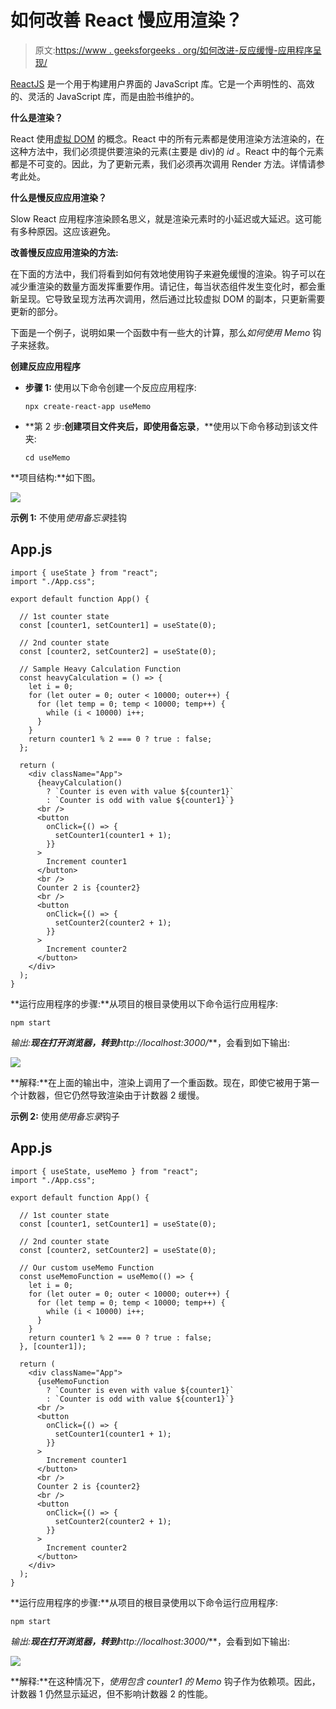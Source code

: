 # 如何改善 React 慢应用渲染？

> 原文:[https://www . geeksforgeeks . org/如何改进-反应缓慢-应用程序呈现/](https://www.geeksforgeeks.org/how-to-improve-slow-react-application-rendering/)

[ReactJS](https://www.geeksforgeeks.org/react-js-introduction-working/) 是一个用于构建用户界面的 JavaScript 库。它是一个声明性的、高效的、灵活的 JavaScript 库，而是由脸书维护的。

**什么是渲染？**

React 使用[虚拟 DOM](https://www.geeksforgeeks.org/reactjs-virtual-dom/) 的概念。React 中的所有元素都是使用渲染方法渲染的，在这种方法中，我们必须提供要渲染的元素(主要是 div)的 *id* 。React 中的每个元素都是不可变的。因此，为了更新元素，我们必须再次调用 Render 方法。详情请参考此处。

**什么是慢反应应用渲染？**

Slow React 应用程序渲染顾名思义，就是渲染元素时的小延迟或大延迟。这可能有多种原因。这应该避免。

**改善慢反应应用渲染的方法:**

在下面的方法中，我们将看到如何有效地使用钩子来避免缓慢的渲染。钩子可以在减少重渲染的数量方面发挥重要作用。请记住，每当状态组件发生变化时，都会重新呈现。它导致呈现方法再次调用，然后通过比较虚拟 DOM 的副本，只更新需要更新的部分。

下面是一个例子，说明如果一个函数中有一些大的计算，那么*如何使用 Memo* 钩子来拯救。

**创建反应应用程序**

*   **步骤 1:** 使用以下命令创建一个反应应用程序:

    ```
    npx create-react-app useMemo 
    ```

*   **第 2 步:**创建项目文件夹后，即使用备忘录**，**使用以下命令移动到该文件夹:

    ```
    cd useMemo
    ```

**项目结构:**如下图。

![](img/f73ec38fdb386afc5fdfc7991014ede7.png)

**示例 1:** 不使用*使用备忘录*挂钩

## App.js

```
import { useState } from "react";
import "./App.css";

export default function App() {

  // 1st counter state
  const [counter1, setCounter1] = useState(0);

  // 2nd counter state
  const [counter2, setCounter2] = useState(0);

  // Sample Heavy Calculation Function
  const heavyCalculation = () => {
    let i = 0;
    for (let outer = 0; outer < 10000; outer++) {
      for (let temp = 0; temp < 10000; temp++) {
        while (i < 10000) i++;
      }
    }
    return counter1 % 2 === 0 ? true : false;
  };

  return (
    <div className="App">
      {heavyCalculation()
        ? `Counter is even with value ${counter1}`
        : `Counter is odd with value ${counter1}`}
      <br />
      <button
        onClick={() => {
          setCounter1(counter1 + 1);
        }}
      >
        Increment counter1
      </button>
      <br />
      Counter 2 is {counter2}
      <br />
      <button
        onClick={() => {
          setCounter2(counter2 + 1);
        }}
      >
        Increment counter2
      </button>
    </div>
  );
}
```

**运行应用程序的步骤:**从项目的根目录使用以下命令运行应用程序:

```
npm start
```

**输出:**现在打开浏览器，转到***http://localhost:3000/***，会看到如下输出:

![](img/6c3181dc1b1f7748c682e268264bbcf4.png)

**解释:**在上面的输出中，渲染上调用了一个重函数。现在，即使它被用于第一个计数器，但它仍然导致渲染由于计数器 2 缓慢。

**示例 2:** 使用*使用备忘录*钩子

## App.js

```
import { useState, useMemo } from "react";
import "./App.css";

export default function App() {

  // 1st counter state
  const [counter1, setCounter1] = useState(0);

  // 2nd counter state
  const [counter2, setCounter2] = useState(0);

  // Our custom useMemo Function
  const useMemoFunction = useMemo(() => {
    let i = 0;
    for (let outer = 0; outer < 10000; outer++) {
      for (let temp = 0; temp < 10000; temp++) {
        while (i < 10000) i++;
      }
    }
    return counter1 % 2 === 0 ? true : false;
  }, [counter1]);

  return (
    <div className="App">
      {useMemoFunction
        ? `Counter is even with value ${counter1}`
        : `Counter is odd with value ${counter1}`}
      <br />
      <button
        onClick={() => {
          setCounter1(counter1 + 1);
        }}
      >
        Increment counter1
      </button>
      <br />
      Counter 2 is {counter2}
      <br />
      <button
        onClick={() => {
          setCounter2(counter2 + 1);
        }}
      >
        Increment counter2
      </button>
    </div>
  );
}
```

**运行应用程序的步骤:**从项目的根目录使用以下命令运行应用程序:

```
npm start
```

**输出:**现在打开浏览器，转到***http://localhost:3000/***，会看到如下输出:

![](img/044431c870ecced3705a1bf91687015b.png)

**解释:**在这种情况下，*使用包含 counter1 的 Memo* 钩子作为依赖项。因此，计数器 1 仍然显示延迟，但不影响计数器 2 的性能。